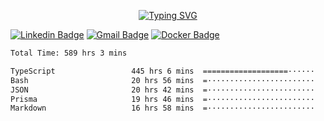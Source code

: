 <p align="center">
  <a href="https://git.io/typing-svg"><img src="https://readme-typing-svg.demolab.com?font=Roboto+Mono&weight=600&size=23&pause=1000&color=9933F7&center=true&random=false&width=435&lines=%40Jonasssneto" alt="Typing SVG" /></a>
</p>

[![Linkedin Badge](https://img.shields.io/badge/-Jonas%20Neto-9933F7?style=flat-square&logo=Linkedin&logoColor=white&link=https://www.linkedin.com/in/jonas-nogueira-neto/)](https://www.linkedin.com/in/jonas-nogueira-neto/)
[![Gmail Badge](https://img.shields.io/badge/-nogueiraneto.jonas@gmail.com-9933F7?style=flat-square&logo=Gmail&logoColor=white&link=mailto:nogueiraneto.jonas@gmail.com)](mailto:nogueiraneto.jonas@gmail.com)
[![Docker Badge](https://img.shields.io/badge/-DockerHub-9933F7?style=flat-square&logo=Docker&logoColor=white&link=https://hub.docker.com/u/jonasssneto)](https://hub.docker.com/u/jonasssneto)


<!--START_SECTION:waka-->

```txt
Total Time: 589 hrs 3 mins

TypeScript                 445 hrs 6 mins  ===================······   74.75 %
Bash                       20 hrs 56 mins  =························   03.52 %
JSON                       20 hrs 42 mins  =························   03.48 %
Prisma                     19 hrs 46 mins  =························   03.32 %
Markdown                   16 hrs 58 mins  =························   02.85 %
```

<!--END_SECTION:waka-->
###
